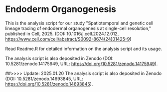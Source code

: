 # Endoderm Organogenesis

This is the analysis script for our study  "Spatiotemporal and genetic cell lineage tracing of endodermal organogenesis at single-cell resolution," published in Cell, 2025. (DOI: 10.1016/j.cell.2024.12.012, https://www.cell.com/cell/abstract/S0092-8674(24)01425-9)

Read Readme.R for detailed information on the analysis script and its usage.

The analysis script is also deposited in Zenodo (DOI: 10.5281/zenodo.14175949, URL: https://doi.org/10.5281/zenodo.14175949).

##>>>> Update: 2025.01.20
The analysis script is also deposited in Zenodo (DOI: 10.5281/zenodo.14693845, URL: https://doi.org/10.5281/zenodo.14693845).
